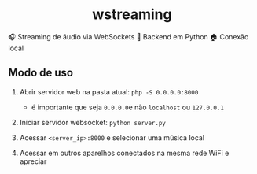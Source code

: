 <h1 align="center">wstreaming</h1>

🎧 Streaming de áudio via WebSockets
🐍 Backend em Python
🏠 Conexão local

## Modo de uso

1. Abrir servidor web na pasta atual: `php -S 0.0.0.0:8000`
    - é importante que seja `0.0.0.0`e não `localhost` ou `127.0.0.1`
2. Iniciar servidor websocket: `python server.py`
3. Acessar `<server_ip>:8000` e selecionar uma música local
   
4. Acessar em outros aparelhos conectados na mesma rede WiFi e apreciar